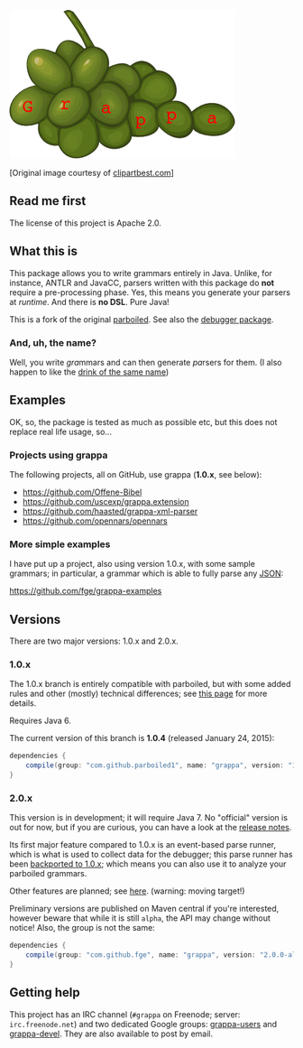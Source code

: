 ![logo](misc/grappa-logo.png)

\[Original image courtesy of [clipartbest.com](http://www.clipartbest.com/clipart-Kin5EMyiq)\]

## Read me first

The license of this project is Apache 2.0.

## What this is

This package allows you to write grammars entirely in Java. Unlike, for instance, ANTLR and JavaCC,
parsers written with this package do **not** require a pre-processing phase. Yes, this means you
generate your parsers at _runtime_.  And there is **no DSL**.  Pure Java!

This is a fork of the original [parboiled](https://github.com/sirthias/parboiled). See also the
[debugger package](https://github.com/fge/grappa-debugger).

### And, uh, the name?

Well, you write <i>gra</i>mmars and can then generate <i>pa</i>rsers for them. (I also happen to
like the [drink of the same name](http://www.istitutograppa.org/))

## Examples

OK, so, the package is tested as much as possible etc, but this does not replace real life usage,
so...

### Projects using grappa

The following projects, all on GitHub, use grappa (**1.0.x**, see below):

* https://github.com/Offene-Bibel
* https://github.com/uscexp/grappa.extension
* https://github.com/haasted/grappa-xml-parser
* https://github.com/opennars/opennars

### More simple examples

I have put up a project, also using version 1.0.x, with some sample grammars; in particular, a
grammar which is able to fully parse any [JSON](http://tools.ietf.org/html/rfc7159):

https://github.com/fge/grappa-examples

## Versions

There are two major versions: 1.0.x and 2.0.x.

### 1.0.x

The 1.0.x branch is entirely compatible with parboiled, but with some added rules and other (mostly)
technical differences; see [this
page](https://github.com/fge/grappa/wiki/Overview:-grappa-1.0.x-vs-parboiled-java) for more details.

Requires Java 6.

The current version of this branch is **1.0.4** (released January 24, 2015):

```groovy
dependencies {
    compile(group: "com.github.parboiled1", name: "grappa", version: "1.0.4");
}
```

### 2.0.x

This version is in development; it will require Java 7. No "official" version is out for now, but if
you are curious, you can have a look at the [release
notes](https://github.com/fge/grappa/blob/master/RELEASE-NOTES.md).

Its first major feature compared to 1.0.x is an event-based parse runner, which is what is used to
collect data for the debugger; this parse runner has been [backported to
1.0.x](https://github.com/fge/grappa-tracer-backport); which means you can also use it to analyze
your parboiled grammars.

Other features are planned; see [here](https://github.com/fge/grappa/wiki/planned-features).
(warning: moving target!)

Preliminary versions are published on Maven central if you're interested, however beware that while
it is still `alpha`, the API may change without notice! Also, the group is not the same:

```groovy
dependencies {
    compile(group: "com.github.fge", name: "grappa", version: "2.0.0-alpha.3");
}
```

## Getting help

This project has an IRC channel (`#grappa` on Freenode; server: `irc.freenode.net`) and two
dedicated Google groups: [grappa-users](http://groups.google.com/d/forum/grappa-users) and
[grappa-devel](http://groups.google.com/d/forum/grappa-devel). They are also available to post by
email.


